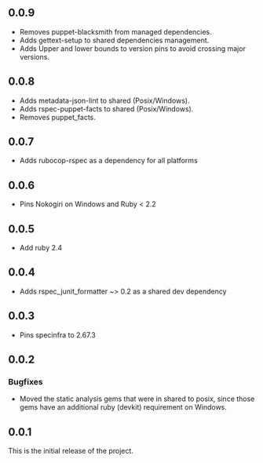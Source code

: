 ## 0.0.9

- Removes puppet-blacksmith from managed dependencies.
- Adds gettext-setup to shared dependencies management.
- Adds Upper and lower bounds to version pins to avoid crossing major versions.

## 0.0.8

- Adds metadata-json-lint to shared (Posix/Windows).
- Adds rspec-puppet-facts to shared (Posix/Windows).
- Removes puppet\_facts.

## 0.0.7

- Adds rubocop-rspec as a dependency for all platforms

## 0.0.6

- Pins Nokogiri on Windows and Ruby < 2.2

## 0.0.5

- Add ruby 2.4

## 0.0.4

- Adds rspec\_junit\_formatter ~> 0.2 as a shared dev dependency

## 0.0.3

- Pins specinfra to 2.67.3

## 0.0.2

### Bugfixes

- Moved the static analysis gems that were in shared to posix, since those gems have an additional ruby (devkit) requirement on Windows.

## 0.0.1

This is the initial release of the project.
